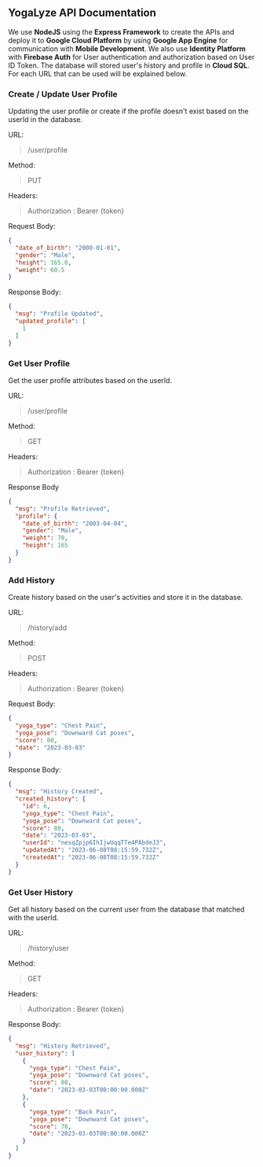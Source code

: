 ## YogaLyze API Documentation

We use **NodeJS** using the **Express Framework** to create the APIs and deploy it to **Google Cloud Platform** by using **Google App Engine** for communication with **Mobile Development**. We also use **Identity Platform** with **Firebase Auth** for User authentication and authorization based on User ID Token. The database will stored user's history and profile in **Cloud SQL**. For each URL that can be used will be explained below.

### Create / Update User Profile 

Updating the user profile or create if the profile doesn't exist based on the userId in the database.

URL: 
> /user/profile

Method: 
> PUT

Headers: 
> Authorization : Bearer {token}

Request Body: 
```json
{
  "date_of_birth": "2000-01-01",
  "gender": "Male",
  "height": 165.0,
  "weight": 60.5
}
```

Response Body:

```json
{
  "msg": "Profile Updated",
  "updated_profile": [
    1
  ]
}
```

### Get User Profile

Get the user profile attributes based on the userId.

URL: 
> /user/profile

Method: 
> GET

Headers: 
> Authorization : Bearer {token}

Response Body

```json
{
  "msg": "Profile Retrieved",
  "profile": {
    "date_of_birth": "2003-04-04",
    "gender": "Male",
    "weight": 70,
    "height": 165
  }
}
```

### Add History

Create history based on the user's activities and store it in the database.

URL: 
> /history/add

Method: 
> POST

Headers: 
> Authorization : Bearer {token}

Request Body:

```json
{
  "yoga_type": "Chest Pain",
  "yoga_pose": "Downward Cat poses",
  "score": 80,
  "date": "2023-03-03"
}
```

Response Body:

```json
{
  "msg": "History Created",
  "created_history": {
    "id": 6,
    "yoga_type": "Chest Pain",
    "yoga_pose": "Downward Cat poses",
    "score": 80,
    "date": "2023-03-03",
    "userId": "nesqZpjp6IhIjwUqqTTe4PAbdeJ3",
    "updatedAt": "2023-06-08T08:15:59.732Z",
    "createdAt": "2023-06-08T08:15:59.732Z"
  }
}
```

### Get User History

Get all history based on the current user from the database that matched with the userId.

URL: 
> /history/user

Method: 
> GET

Headers: 
> Authorization : Bearer {token}

Response Body:

```json
{
  "msg": "History Retrieved",
  "user_history": [
    {
      "yoga_type": "Chest Pain",
      "yoga_pose": "Downward Cat poses",
      "score": 80,
      "date": "2023-03-03T00:00:00.000Z"
    },
    {
      "yoga_type": "Back Pain",
      "yoga_pose": "Downward Cat poses",
      "score": 78,
      "date": "2023-03-03T00:00:00.000Z"
    }
  ]
}
```
